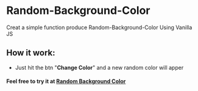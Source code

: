 # Random-Background-Color

Creat a simple function produce Random-Background-Color Using Vanilla JS

## How it work:

- Just hit the btn "**Change Color**" and a new random color will apper

#### Feel free to try it at <a href="https://shehab267.github.io/Random-Background-Color/" target="_blank">Random Background Color</a>
